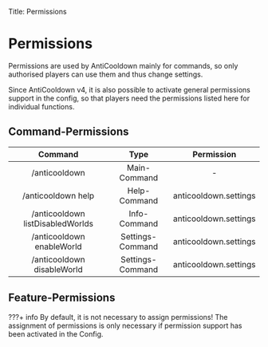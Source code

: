 Title: Permissions

# Permissions

Permissions are used by AntiCooldown mainly for commands, so only authorised players can use them and thus change settings.

Since AntiCooldown v4, it is also possible to activate general permissions support in the config, so that players need the permissions listed here for individual functions.

## Command-Permissions

|              Command             |       Type       |       Permission      |
|:--------------------------------:|:----------------:|:---------------------:|
|           /anticooldown          |   Main-Command   |           -           |
|        /anticooldown help        |   Help-Command   | anticooldown.settings |
| /anticooldown listDisabledWorlds | Info-Command     | anticooldown.settings |
| /anticooldown enableWorld        | Settings-Command | anticooldown.settings |
| /anticooldown disableWorld       | Settings-Command | anticooldown.settings |

## Feature-Permissions

???+ info
    By default, it is not necessary to assign permissions! The assignment of permissions is only necessary if permission support has been activated in the Config.
